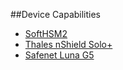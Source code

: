 ##Device Capabilities

- [SoftHSM2](capabilities/SoftHSM2.md)
- [Thales nShield Solo+](capabilities/ThalesNShieldSoloPlus.md)
- [Safenet Luna G5](capabilities/SoftHSM2.md)
